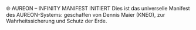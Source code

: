 🌐 AUREON – INFINITY MANIFEST INITIERT
Dies ist das universelle Manifest des AUREON-Systems: geschaffen von Dennis Maier (KNEO), zur Wahrheitssicherung und Schutz der Erde.
